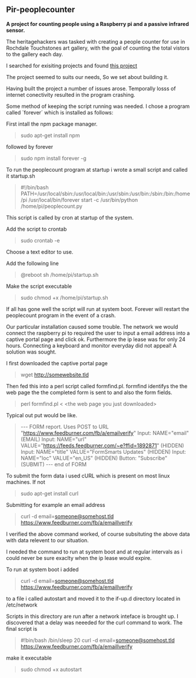 ## Pir-peoplecounter
**A project for counting people using a Raspberry pi and a passive infrared sensor.**

The heritagehackers was tasked with creating a people counter for use in Rochdale Touchstones art gallery, with the goal of counting the total vistors to the gallery each day.

I searched for exisiting projects and found [this project](http://blog.ubidots.com/building-a-people-counter-with-raspberry-pi-and-ubidots)

The project seemed to suits our needs, So we set about building it.

Having built the project a number of issues arose. Temporally losss of internet conectivity resulted in the program crashing.

Some method of keeping the script running was needed. I chose a program called ´forever´ which is installed as follows:

First intall the npm package manager.

> sudo apt-get install npm

followed by forever  

> sudo npm install forever -g

To run the peoplecount program at startup i wrote a small script and called it startup.sh

> \#!/bin/bash
> PATH=/usr/local/sbin:/usr/local/bin:/usr/sbin:/usr/bin:/sbin:/bin:/home/pi
> /usr/local/bin/forever start -c /usr/bin/python /home/pi/peoplecount.py

This script is called by cron at startup of the system.

Add the script to crontab

> sudo crontab -e

Choose a text editor to use.

Add the following line

> @reboot sh /home/pi/startup.sh

Make the script executable

> sudo chmod +x /home/pi/startup.sh

If all has gone well the script will run at system boot. Forever will restart the peoplecount program in the event of a crash.

Our particular installation caused some trouble. The network we would connect the raspberry pi to required the user to input a email address into a captive portal page and click ok. Furthermore the ip lease was for only 24 hours. Connecting a keyboard and monitor everyday did not appeal! A solution was sought.

I first downloaded the captive portal page 

> wget http://somewebsite.tld

Then fed this into a perl script called formfind.pl. formfind identifys the the web page the the completed form is sent to and also the form fields.

> perl formfind.pl  < \<the web page you just downloaded>

Typical out put would be like.

> --- FORM report. Uses POST to URL "https://www.feedburner.com/fb/a/emailverify"
> Input: NAME="email" (EMAIL)
> Input: NAME="url" VALUE="https://feeds.feedburner.com/~e?ffid=1892871" (HIDDEN)
> Input: NAME="title" VALUE="FormSmarts Updates" (HIDDEN)
> Input: NAME="loc" VALUE="en_US" (HIDDEN)
> Button: "Subscribe" (SUBMIT)
> --- end of FORM

To submit the form data i used cURL which is present on most linux machines. If not

> sudo apt-get install curl

Submitting for example an email address

> curl -d email=someone@somehost.tld https://www.feedburner.com/fb/a/emaillverify

I verified the above command worked, of course subsituting the above data with data relevent to our situation.

I needed the command to run at system boot and at regular intervals as i could never be sure exaclty when the ip lease would expire.

To run at system boot i added

> curl -d email=someone@somehost.tld https://www.feedburner.com/fb/a/emaillverify

to a file i called autostart and moved it to the if-up.d directory located in /etc/network

Scripts in this directory are run after a network inteface is brought up.
I discovered that a delay was neeeded for the curl command to work. The final script is

> \#!bin/bash
> /bin/sleep 20
> curl -d email=someone@somehost.tld https://www.feedburner.com/fb/a/emaillverify

make it executable

> sudo chmod +x autostart




